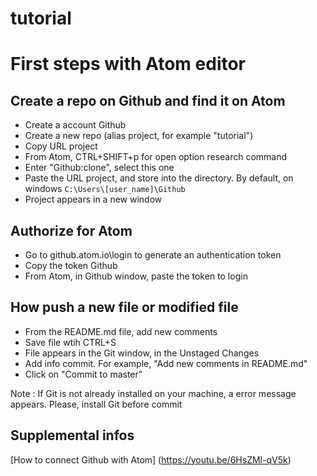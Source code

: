 # tutorial


First steps with Atom editor
============================

Create a repo on Github and find it on Atom
-------------------------------------------
  * Create a account Github
  * Create a new repo (alias project, for example "tutorial")
  * Copy URL project
  * From Atom, CTRL+SHIFT+p for open option research command
  * Enter "Github:clone", select this one
  * Paste the URL project, and store into the directory. By default, on windows `C:\Users\[user_name]\Github`
  * Project appears in a new window  

Authorize for Atom
------------------
  * Go to github.atom.io\login to generate an authentication token
  * Copy the token Github
  * From Atom, in Github window, paste the token to login

How push a new file or modified file
------------------------------------
  * From the README.md file, add new comments
  * Save file wtih CTRL+S
  * File appears in the Git window, in the Unstaged Changes
  * Add info commit. For example, "Add new comments in README.md"
  * Click on "Commit to master"

Note : If Git is not already installed on your machine, a error message appears.
Please, install Git before commit

Supplemental infos
------------------
[How to connect Github with Atom] (https://youtu.be/6HsZMl-qV5k)
